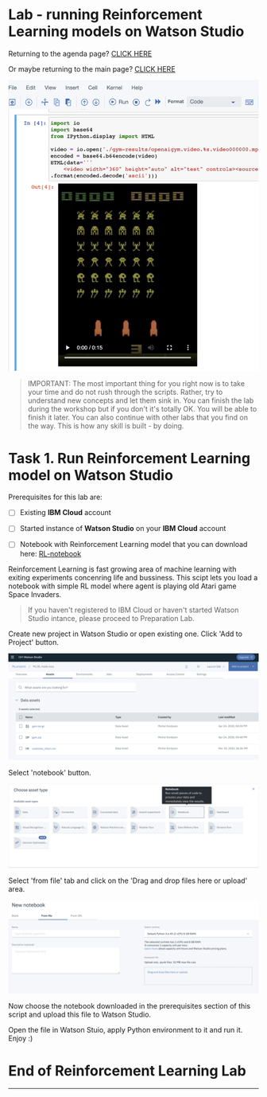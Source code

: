 # Lab - running Reinforcement Learning models on Watson Studio          
    
  
Returning to the agenda page?  [CLICK HERE](../README.md)    
      
Or maybe returning to the main page? [CLICK HERE](../../README.md)  

![image-w4-1](../../images/w4-1.png)        
    
  
> IMPORTANT: The most important thing for you right now is to take your time and do not rush through the scripts. Rather, try to understand new concepts and let them sink in. You can finish the lab during the workshop but if you don't it's totally OK. You will be able to finish it later.  You can also continue with other labs that you find on the way. This is how any skill is built - by doing.   
    
      
# Task 1. Run Reinforcement Learning model on Watson Studio  
  
Prerequisites for this lab are:

- [ ] Existing **IBM Cloud** account   
  
- [ ] Started instance of **Watson Studio** on your **IBM Cloud** account   
  
- [ ] Notebook with Reinforcement Learning model that you can download here: [RL-notebook](../code/space_invaders.ipynb)  

Reinforcement Learning is fast growing area of machine learning with exiting experiments concenring life and bussiness. This scipt lets you load a notebook with simple RL model where agent is playing old Atari game Space Invaders.  

  
> If you haven't registered to IBM Cloud or haven't started Watson Studio intance, please proceed to Preparation Lab.  
  

Create new project in Watson Studio or open existing one. Click 'Add to Project' button.

![image w4-2](../../images/w4-2.png) 

Select 'notebook' button.

![image w4-3](../../images/w4-3.png)

Select 'from file' tab and click on the 'Drag and drop files here or upload' area. 

![image w4-4](../../images/w4-4.png)

Now choose the notebook downloaded in the prerequisites section of this script and upload this file to Watson Studio.  

Open the file in Watson Stuio, apply Python environment to it and run it. Enjoy :)


      
# End of Reinforcement Learning Lab
---